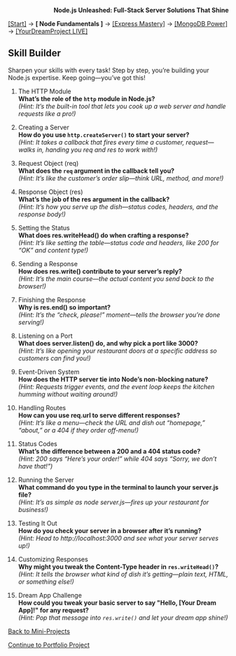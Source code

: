 **<p align="right">Node.js Unleashed: Full-Stack Server Solutions That Shine</p>**

[[Start]](../Introduction.md) → **[ Node Fundamentals ]** → [[Express Mastery]](#express) → [[MongoDB Power]](#mongodb) → [[YourDreamProject LIVE]](#project)

## Skill Builder

Sharpen your skills with every task! Step by step, you’re building your Node.js expertise. Keep going—you’ve got this!

1. The HTTP Module<br />
   **What’s the role of the `http` module in Node.js?**<br />
   *(Hint: It’s the built-in tool that lets you cook up a web server and handle requests like a pro!)*
   
2. Creating a Server<br />
   **How do you use `http.createServer()` to start your server?**<br />
   *(Hint: It takes a callback that fires every time a customer, request—walks in, handing you req and res to work with!)*
   
3. Request Object (req)<br />
   **What does the `req` argument in the callback tell you?**<br />
   *(Hint: It’s like the customer’s order slip—think URL, method, and more!)*
   
4. Response Object (res)<br />
   **What’s the job of the res argument in the callback?**<br />
   *(Hint: It’s how you serve up the dish—status codes, headers, and the response body!)*
   
5. Setting the Status<br />
   **What does res.writeHead() do when crafting a response?**<br />
   *(Hint: It’s like setting the table—status code and headers, like 200 for “OK” and content type!)*
   
6. Sending a Response<br />
   **How does res.write() contribute to your server’s reply?**<br />
   *(Hint: It’s the main course—the actual content you send back to the browser!)*

7. Finishing the Response<br />
   **Why is res.end() so important?**<br />
   *(Hint: It’s the “check, please!” moment—tells the browser you’re done serving!)*

8. Listening on a Port<br />
   **What does server.listen() do, and why pick a port like 3000?**<br />
   *(Hint: It’s like opening your restaurant doors at a specific address so customers can find you!)*

9. Event-Driven System<br />
   **How does the HTTP server tie into Node’s non-blocking nature?**<br />
   *(Hint: Requests trigger events, and the event loop keeps the kitchen humming without waiting around!)*

10. Handling Routes<br />
   **How can you use req.url to serve different responses?**<br />
   *(Hint: It’s like a menu—check the URL and dish out “homepage,” “about,” or a 404 if they order off-menu!)*

11. Status Codes<br />
   **What’s the difference between a 200 and a 404 status code?**<br />
   *(Hint: 200 says “Here’s your order!” while 404 says “Sorry, we don’t have that!”)*

12. Running the Server<br />
   **What command do you type in the terminal to launch your server.js file?**<br />
   *(Hint: It’s as simple as node server.js—fires up your restaurant for business!)*

13. Testing It Out<br />
   **How do you check your server in a browser after it’s running?**<br />
   *(Hint: Head to http://localhost:3000 and see what your server serves up!)*

14. Customizing Responses<br />
   **Why might you tweak the Content-Type header in `res.writeHead()`?**<br />
   *(Hint: It tells the browser what kind of dish it’s getting—plain text, HTML, or something else!)*

15. Dream App Challenge<br />
   **How could you tweak your basic server to say "Hello, [Your Dream App]!" for any request?**<br />
   *(Hint: Pop that message into `res.write()` and let your dream app shine!)*
    
[Back to Mini-Projects](1-5.md)

[Continue to Portfolio Project](1-6.md)
